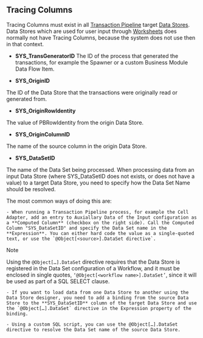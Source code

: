 
## Tracing Columns

Tracing Columns must exist in all [Transaction Pipeline](transactionpipeline.md) target [Data Stores](../datastores.md). Data Stores which are used for user input through [Worksheets](../worksheets.md) does normally not have Tracing Columns, because the system does not use then in that context.

* **SYS_TransGeneratorID**
 The ID of the process that generated the transactions, for example the Spawner or a custom Business Module Data Flow Item.

*	**SYS_OriginID**

 The ID of the Data Store that the transactions were originally read or generated from.

*	**SYS_OriginRowIdentity**

 The value of PBRowIdentity from the origin Data Store.

*	**SYS_OriginColumnID**

 The name of the source column in the origin Data Store.

*	**SYS_DataSetID**

 The name of the Data Set being processed.
 When processing data from an input Data Store (where SYS_DataSetID does not exists, or does not have a value) to a target Data Store, you need to specify how the Data Set Name should be resolved.

 The most common ways of doing this are:

 
    - When running a Transaction Pipeline process, for example the Cell Adapter, add an entry to Auxiallary Data of the Input configuration as a **Computed Column** (checkbox on the right side). Call the Computed Column "SYS_DataSetID" and specify the Data Set name in the **Expression**. You can either hard code the value as a single-quoted text, or use the `@Object[<source>].DataSet directive`.


 
> [!NOTE]
> Using the `@Object[…].DataSet` directive requires that the Data Store is registered in the Data Set configuration of a Workflow, and it must be enclosed in single quotes, `‘@Object[<workflow name>].DataSet’`, since it will be used as part of a SQL SELECT clause.

    - If you want to load data from one Data Store to another using the Data Store designer, you need to add a binding from the source Data Store to the **SYS_DataSetID** column of the target Data Store and use the `@Object[…].DataSet` directive in the Expression property of the binding.

    - Using a custom SQL script, you can use the @Object[…].DataSet directive to resolve the Data Set name of the source Data Store.

